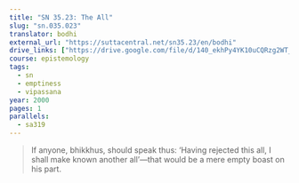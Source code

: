 ```yaml
---
title: "SN 35.23: The All"
slug: "sn.035.023"
translator: bodhi
external_url: "https://suttacentral.net/sn35.23/en/bodhi"
drive_links: ["https://drive.google.com/file/d/140_ekhPy4YK10uCQRzg2WT_Jp6tQ9J5H/view?usp=drivesdk"]
course: epistemology
tags:
  - sn
  - emptiness
  - vipassana
year: 2000
pages: 1
parallels:
  - sa319
---
```


> If anyone, bhikkhus, should speak thus: ‘Having rejected this all, I shall make known another all’—that would be a mere empty boast on his part.
